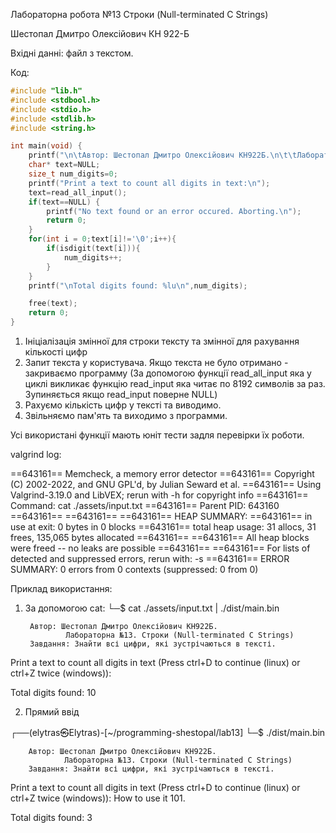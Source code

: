 Лабораторна робота №13 Строки (Null-terminated C Strings)

Шестопал Дмитро Олексійович КН 922-Б

Вхідні данні: файл з текстом.

Код:

```c
#include "lib.h"
#include <stdbool.h>
#include <stdio.h>
#include <stdlib.h>
#include <string.h>

int main(void) {
    printf("\n\tАвтор: Шестопал Дмитро Олексійович КН922Б.\n\t\tЛабораторна №13. Строки (Null-terminated C Strings)\n\tЗавдання: Знайти всі цифри, які зустрічаються в тексті.\n");
    char* text=NULL;
    size_t num_digits=0;
    printf("Print a text to count all digits in text:\n");
    text=read_all_input();
    if(text==NULL) {
        printf("No text found or an error occured. Aborting.\n");
        return 0;
    }
    for(int i = 0;text[i]!='\0';i++){
        if(isdigit(text[i])){
            num_digits++;
        }
    }
    printf("\nTotal digits found: %lu\n",num_digits);

    free(text);
    return 0;
}
```

1. Ініціалізація змінної для строки тексту та змінної для рахування кількості цифр
2. Запит текста у користувача. Якщо текста не було отримано - закриваємо программу (За допомогою функції read_all_input яка у циклі викликає функцію read_input яка читає по 8192 символів за раз. Зупиняється якщо read_input поверне NULL)
3. Рахуємо кількість цифр у тексті та виводимо.
4. Звільняємо пам'ять та виходимо з программи.

Усі використані функції мають юніт тести задля перевірки їх роботи.

valgrind log:

==643161== Memcheck, a memory error detector
==643161== Copyright (C) 2002-2022, and GNU GPL'd, by Julian Seward et al.
==643161== Using Valgrind-3.19.0 and LibVEX; rerun with -h for copyright info
==643161== Command: cat ./assets/input.txt
==643161== Parent PID: 643160
==643161== 
==643161== 
==643161== HEAP SUMMARY:
==643161==     in use at exit: 0 bytes in 0 blocks
==643161==   total heap usage: 31 allocs, 31 frees, 135,065 bytes allocated
==643161== 
==643161== All heap blocks were freed -- no leaks are possible
==643161== 
==643161== For lists of detected and suppressed errors, rerun with: -s
==643161== ERROR SUMMARY: 0 errors from 0 contexts (suppressed: 0 from 0)

Приклад використання:

1. За допомогою cat:
└─$ cat ./assets/input.txt | ./dist/main.bin

        Автор: Шестопал Дмитро Олексійович КН922Б.
                Лабораторна №13. Строки (Null-terminated C Strings)
        Завдання: Знайти всі цифри, які зустрічаються в тексті.
Print a text to count all digits in text (Press ctrl+D to continue (linux) or ctrl+Z twice (windows)):

Total digits found: 10

2. Прямий ввід

┌──(elytras㉿Elytras)-[~/programming-shestopal/lab13]
└─$ ./dist/main.bin

        Автор: Шестопал Дмитро Олексійович КН922Б.
                Лабораторна №13. Строки (Null-terminated C Strings)
        Завдання: Знайти всі цифри, які зустрічаються в тексті.
Print a text to count all digits in text (Press ctrl+D to continue (linux) or ctrl+Z twice (windows)):
How to use it 101.

Total digits found: 3
